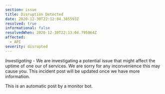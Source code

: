 ```yaml
---
section: issue
title: Disruption Detected
date: 2020-12-30T22:12:04.385593Z
resolved: true
informational: false
resolvedWhen: 2020-12-30T22:13:04.795064Z
affected:
  - API
severity: disrupted
---
```

*Investigating* - We are investigating a potential issue that might affect the uptime of one our of services. We are sorry for any inconvenience this may cause you. This incident post will be updated once we have more information.

This is an automatic post by a monitor bot.
        